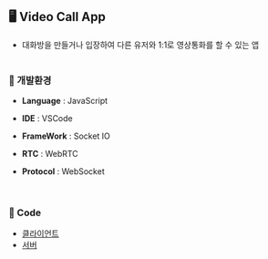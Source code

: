 ## **🖥️**  Video Call App
- 대화방을 만들거나 입장하여 다른 유저와 1:1로 영상통화를 할 수 있는 앱
  <br>  <br> 

### **📌** 개발환경

- **Language** : JavaScript

- **IDE** : VSCode

- **FrameWork** : Socket IO

- **RTC** : WebRTC

- **Protocol** : WebSocket
<br> 

### **📌** Code
- [클라이언트](src/public/js/vidCall.js)
- [서버](src/server.js)
